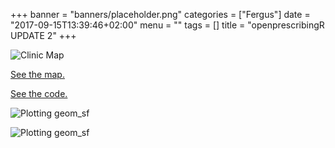 +++
banner = "banners/placeholder.png"
categories = ["Fergus"]
date = "2017-09-15T13:39:46+02:00"
menu = ""
tags = []
title = "openprescribingR UPDATE 2"
+++

![Clinic Map](https://fergustaylor.github.io/blogimages/Rplot5.png)

[See the map.](https://fergustaylor.github.io/blogimages/post6map.html)

[See the code.](https://fergustaylor.github.io/openprescribingR/dev/clinics.html)

![Plotting geom_sf](https://fergustaylor.github.io/blogimages/Rplot4.png)

![Plotting geom_sf](https://fergustaylor.github.io/blogimages/output.gif)
